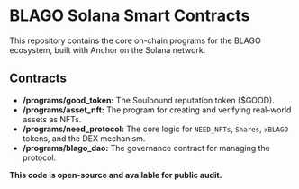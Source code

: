# BLAGO Solana Smart Contracts

This repository contains the core on-chain programs for the BLAGO ecosystem, built with Anchor on the Solana network.

## Contracts

*   **/programs/good_token:** The Soulbound reputation token ($GOOD).
*   **/programs/asset_nft:** The program for creating and verifying real-world assets as NFTs.
*   **/programs/need_protocol:** The core logic for `NEED_NFTs`, `Shares`, `xBLAGO` tokens, and the DEX mechanism.
*   **/programs/blago_dao:** The governance contract for managing the protocol.

**This code is open-source and available for public audit.**
